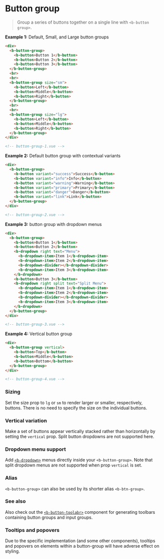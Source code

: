 # Button group

> Group a series of buttons together on a single line with `<b-button group>`.

**Example 1:** Default, Small, and Large button groups
```html
<div>
  <b-button-group>
    <b-button>Button 1</b-button>
    <b-button>Button 2</b-button>
    <b-button>Button 3</b-button>
  </b-button-group>
  <br>
  <br>
  <b-button-group size="sm">
    <b-button>Left</b-button>
    <b-button>Middle</b-button>
    <b-button>Right</b-button>
  </b-button-group>
  <br>
  <br>
  <b-button-group size="lg">
    <b-button>Left</b-button>
    <b-button>Middle</b-button>
    <b-button>Right</b-button>
  </b-button-group>
</div>

<!-- button-group-1.vue -->
```

**Example 2:** Default button group with contextual variants
```html
<div>
  <b-button-group>
    <b-button variant="success">Success</b-button>
    <b-button variant="info">Info</b-button>
    <b-button variant="warning">Warning</b-button>
    <b-button variant="primary">Primary</b-button>
    <b-button variant="danger">Danger</b-button>
    <b-button variant="link">Link</b-button>
  </b-button-group>
</div>

<!-- button-group-2.vue -->
```

**Example 3:** button group with dropdown menus
```html
<div>
  <b-button-group>
    <b-button>Button 1</b-button>
    <b-button>Button 2</b-button>
    <b-dropdown right text="Menu">
      <b-dropdown-item>Item 1</b-dropdown-item>
      <b-dropdown-item>Item 2</b-dropdown-item>
      <b-dropdown-divider></b-dropdown-divider>
      <b-dropdown-item>Item 3</b-dropdown-item>
    </b-dropdown>
    <b-button>Button 3</b-button>
    <b-dropdown right split text="Split Menu">
      <b-dropdown-item>Item 1</b-dropdown-item>
      <b-dropdown-item>Item 2</b-dropdown-item>
      <b-dropdown-divider></b-dropdown-divider>
      <b-dropdown-item>Item 3</b-dropdown-item>
    </b-dropdown>
  </b-button-group>
</div>

<!-- button-group-3.vue -->
```

**Example 4:** Vertical button group
```html
<div>
  <b-button-group vertical>
    <b-button>Top</b-button>
    <b-button>Middle</b-button>
    <b-button>Bottom</b-button>
  </b-button-group>
</div>

<!-- button-group-4.vue -->
```

### Sizing
Set the size prop to `lg` or `sm` to render larger or smaller, respectively, buttons.
There is no need to specify the size on the individual buttons.

### Vertical variation
Make a set of buttons appear vertically stacked rather than horizontally by setting
the `vertical` prop. Split button dropdowns are not supported here.

### Dropdown menu support
Add [`<b-dropdown>`](./dropdown) menus directly inside your `<b-button-group>`. Note
that split dropdown menus are not supported when prop `vertical` is set.

### Alias
`<b-button-group>` can also be used by its shorter alias `<b-btn-group>`.

### See also
Also check out the [`<b-button-toolabr>`](./button-toolbar) component for generating
toolbars containing button groups and input groups.

### Tooltips and popovers
Due to the specific implementation (and some other components), tooltips and popovers
on elements within a button-group will have adverse effect on styling.
